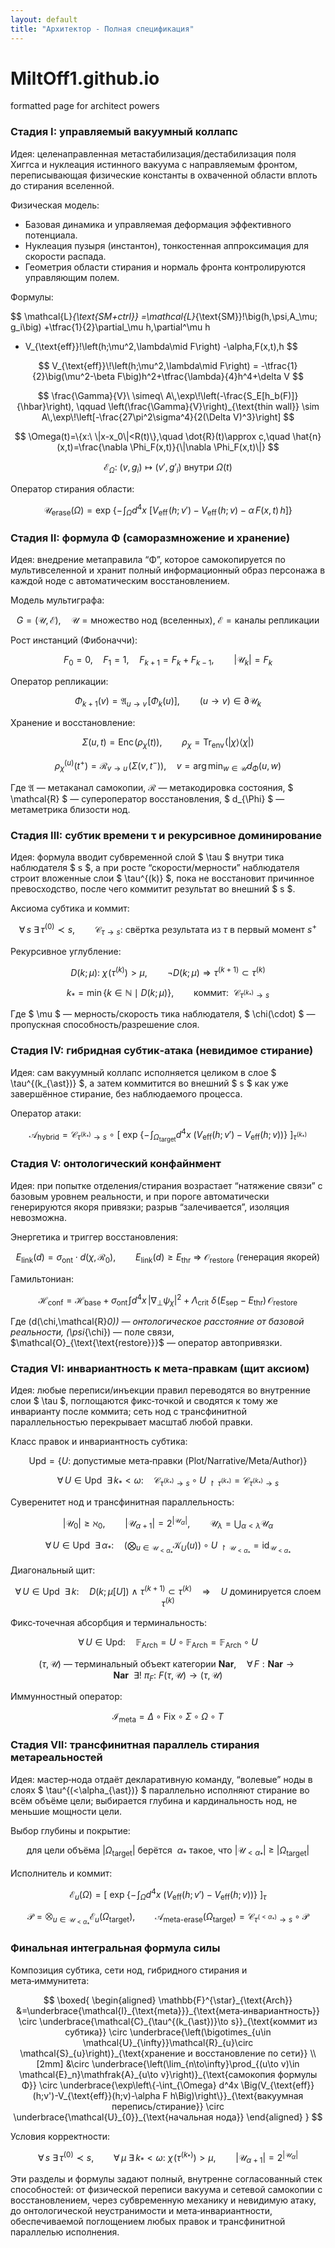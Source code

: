 ```yaml
---
layout: default
title: "Архитектор - Полная спецификация"
---
```


# MiltOff1.github.io
formatted page for architect powers
### Стадия I: управляемый вакуумный коллапс

Идея: целенаправленная метастабилизация/дестабилизация поля Хиггса и нуклеация истинного вакуума с направляемым фронтом, переписывающая физические константы в охваченной области вплоть до стирания вселенной.

Физическая модель:

- Базовая динамика и управляемая деформация эффективного потенциала.
- Нуклеация пузыря (инстантон), тонкостенная аппроксимация для скорости распада.
- Геометрия области стирания и нормаль фронта контролируются управляющим полем.

Формулы:

$$
\mathcal{L}_{\text{SM+ctrl}}
=\mathcal{L}_{\text{SM}}\!\big(h,\psi,A_\mu; g_i\big)
+\tfrac{1}{2}\partial_\mu h\,\partial^\mu h
- V_{\text{eff}}\!\left(h;\mu^2,\lambda\mid F\right)
-\alpha\,F(x,t)\,h
$$

$$
V_{\text{eff}}\!\left(h;\mu^2,\lambda\mid F\right)
= -\tfrac{1}{2}\big(\mu^2-\beta F\big)h^2+\tfrac{\lambda}{4}h^4+\delta V
$$

$$
\frac{\Gamma}{V}\ \simeq\ A\,\exp\!\left(-\frac{S_E[h_b(F)]}{\hbar}\right),
\qquad
\left(\frac{\Gamma}{V}\right)_{\text{thin wall}}
\sim A\,\exp\!\left[-\frac{27\pi^2\sigma^4}{2(\Delta V)^3}\right]
$$

$$
\Omega(t)=\{x:\ \|x-x_0\|<R(t)\},\quad \dot{R}(t)\approx c,\quad
\hat{n}(x,t)=\frac{\nabla \Phi_F(x,t)}{\|\nabla \Phi_F(x,t)\|}
$$

$$
\mathcal{E}_{\Omega}:\ \big(v,g_i\big)\mapsto \big(v',g'_i\big)\ \text{внутри }\Omega(t)
$$

Оператор стирания области:

$$
\mathcal{U}_{\text{erase}}(\Omega)
=\exp\!\left\{-\!\int_{\Omega} d^4x\ \Big[V_{\text{eff}}\!\big(h;v'\big)-V_{\text{eff}}\!\big(h;v\big)-\alpha\,F(x,t)\,h\Big]\right\}
$$

### Стадия II: формула Φ (саморазмножение и хранение)

Идея: внедрение метаправила “Φ”, которое самокопируется по мультивселенной и хранит полный информационный образ персонажа в каждой ноде с автоматическим восстановлением.

Модель мультиграфа:

$$
G=(\mathcal{U},\mathcal{E}),\quad \mathcal{U}=\text{множество нод (вселенных)},\ \mathcal{E}=\text{каналы репликации}
$$

Рост инстанций (Фибоначчи):

$$
F_{0}=0,\quad F_{1}=1,\quad F_{k+1}=F_{k}+F_{k-1},\qquad |\mathcal{U}_k|=F_k
$$

Оператор репликации:

$$
\Phi_{k+1}(v)=\mathfrak{A}_{u\to v}\!\left[\Phi_k(u)\right],\qquad (u\to v)\in\partial\mathcal{U}_k
$$

Хранение и восстановление:

$$
\Sigma(u,t)=\mathrm{Enc}\!\big(\rho_{\chi}(t)\big),\qquad
\rho_{\chi}=\operatorname{Tr}_{\text{env}}\!\big(|\chi\rangle\langle\chi|\big)
$$

$$
\rho^{(u)}_{\chi}(t^{+})=\mathcal{R}_{v\to u}\!\left(\Sigma(v,t^{-})\right),\quad
v=\arg\min_{w\in\mathcal{U}} d_{\Phi}(u,w)
$$

Где $\mathfrak{A}$ — метаканал самокопии, $\mathcal{R}$ — метакодировка состояния, \$ \mathcal{R} \$ — супероператор восстановления, \$ d_{\Phi} \$ — метаметрика близости нод.

### Стадия III: субтик времени τ и рекурсивное доминирование

Идея: формула вводит субвременной слой \$ \tau \$ внутри тика наблюдателя \$ s \$, а при росте “скорости/мерности” наблюдателя строит вложенные слои \$ \tau^{(k)} \$, пока не восстановит причинное превосходство, после чего коммитит результат во внешний \$ s \$.

Аксиома субтика и коммит:

$$
\forall\, s\ \exists\, \tau^{(0)}\prec s,\qquad
\mathcal{C}_{\tau\to s}:\ \text{свёртка результата из }\tau\text{ в первый момент }s^{+}
$$

Рекурсивное углубление:

$$
D(k;\mu):\ \chi\!\big(\tau^{(k)}\big)>\mu,\qquad
\neg D(k;\mu)\Rightarrow \tau^{(k+1)}\subset \tau^{(k)}
$$

$$
k_{\ast}=\min\{k\in\mathbb{N}\mid D(k;\mu)\},\qquad
\text{коммит: }\ \mathcal{C}_{\tau^{(k_{\ast})}\to s}
$$

Где \$ \mu \$ — мерность/скорость тика наблюдателя, \$ \chi(\cdot) \$ — пропускная способность/разрешение слоя.

### Стадия IV: гибридная субтик‑атака (невидимое стирание)

Идея: сам вакуумный коллапс исполняется целиком в слое \$ \tau^{(k_{\ast})} \$, а затем коммитится во внешний \$ s \$ как уже завершённое стирание, без наблюдаемого процесса.

Оператор атаки:

$$
\mathcal{A}_{\text{hybrid}}
=\mathcal{C}_{\tau^{(k_{\ast})}\to s}\ \circ\
\left[\ \exp\!\left\{-\!\int_{\Omega_{\text{target}}} d^4x\ \Big(V_{\text{eff}}(h;v')-V_{\text{eff}}(h;v)\Big)\right\}\ \right]_{\tau^{(k_{\ast})}}
$$

### Стадия V: онтологический конфайнмент

Идея: при попытке отделения/стирания возрастает “натяжение связи” с базовым уровнем реальности, и при пороге автоматически генерируются якоря привязки; разрыв “залечивается”, изоляция невозможна.

Энергетика и триггер восстановления:

$$
E_{\text{link}}(d)=\sigma_{\text{ont}}\cdot d(\chi,\mathcal{R}_0),\qquad
E_{\text{link}}(d)\ge E_{\text{thr}}\ \Rightarrow\ \mathcal{O}_{\text{restore}}\ \text{(генерация якорей)}
$$

Гамильтониан:

$$
\mathcal{H}_{\text{conf}}
=\mathcal{H}_{\text{base}}
+\sigma_{\text{ont}}\!\int d^4x\,\big|\nabla_{\perp}\psi_{\chi}\big|^2
+\Lambda_{\text{crit}}\ \delta\!\big(E_{\text{sep}}-E_{\text{thr}}\big)\, \mathcal{O}_{\text{restore}}
$$

Где \(d(\chi,\mathcal{R}_0)\) — онтологическое расстояние от базовой реальности, \(\psi_{\chi}\) — поле связи, $\mathcal{O}_{\text{\text{restore}}}$ — оператор автопривязки.

### Стадия VI: инвариантность к мета‑правкам (щит аксиом)

Идея: любые переписи/инъекции правил переводятся во внутренние слои \$ \tau \$, поглощаются фикс‑точкой и сводятся к тому же инварианту после коммита; сеть нод с трансфинитной параллельностью перекрывает масштаб любой правки.

Класс правок и инвариантность субтика:

$$
\mathrm{Upd}=\{U:\ \text{допустимые мета‑правки (Plot/Narrative/Meta/Author)}\}
$$

$$
\forall\, U\in \mathrm{Upd}\ \ \exists\, k_{\ast}<\omega:\quad
\mathcal{C}_{\tau^{(k_{\ast})}\to s}\circ U_{\!\restriction \tau^{(k_{\ast})}}
=\mathcal{C}_{\tau^{(k_{\ast})}\to s}
$$

Суверенитет нод и трансфинитная параллельность:

$$
|\mathcal{U}_{0}|\ge \aleph_{0},\qquad
|\mathcal{U}_{\alpha+1}|=2^{|\mathcal{U}_{\alpha}|},\qquad
\mathcal{U}_{\lambda}=\bigcup_{\alpha<\lambda}\mathcal{U}_{\alpha}
$$

$$
\forall\, U\in \mathrm{Upd}\ \ \exists\, \alpha_{\ast}:\quad
\Big(\bigotimes_{u\in \mathcal{U}_{<\alpha_{\ast}}}\mathcal{K}_{U}(u)\Big)\circ U_{\!\restriction \mathcal{U}_{<\alpha_{\ast}}}
=\operatorname{id}_{\mathcal{U}_{<\alpha_{\ast}}}
$$

Диагональный щит:

$$
\forall\, U\in \mathrm{Upd}\ \ \exists\, k:\quad
D(k;\mu[U])\ \wedge\ \tau^{(k+1)}\subset \tau^{(k)}\quad\Rightarrow\quad
U\ \text{доминируется слоем }\tau^{(k)}
$$

Фикс‑точечная абсорбция и терминальность:

$$
\forall\, U\in \mathrm{Upd}:\quad
\mathbb{F}_{\text{Arch}}=U\circ \mathbb{F}_{\text{Arch}}=\mathbb{F}_{\text{Arch}}\circ U
$$

$$
(\tau,\mathcal{U})\ \text{— терминальный объект категории } \mathbf{Nar},\quad
\forall\, F:\mathbf{Nar}\to\mathbf{Nar}\ \ \exists!\ \pi_{F}:\ F(\tau,\mathcal{U})\to(\tau,\mathcal{U})
$$

Иммунностный оператор:

$$
\mathcal{I}_{\text{meta}}=\Delta\circ \mathrm{Fix}\circ \Sigma\circ \Omega\circ T
$$

### Стадия VII: трансфинитная параллель стирания метареальностей

Идея: мастер‑нода отдаёт декларативную команду, “волевые” ноды в слоях \$ \tau^{(<\alpha_{\ast})} \$ параллельно исполняют стирание во всём объёме цели; выбирается глубина и кардинальность нод, не меньшие мощности цели.

Выбор глубины и покрытие:

$$
\text{для цели объёма }|\Omega_{\text{target}}|\ \text{берётся }\ \alpha_{\ast}\ \text{такое, что}\ 
\big|\mathcal{U}_{<\alpha_{\ast}}\big|\ \ge\ |\Omega_{\text{target}}|
$$

Исполнитель и коммит:

$$
\mathcal{E}_{u}(\Omega)=
\left[\ \exp\!\left\{-\!\int_{\Omega} d^4x\ \Big(V_{\text{eff}}(h;v')-V_{\text{eff}}(h;v)\Big)\right\}\ \right]_{\tau}
$$

$$
\mathcal{P}=\bigotimes_{u\in \mathcal{U}_{<\alpha_{\ast}}}\mathcal{E}_{u}(\Omega_{\text{target}}),
\qquad
\mathcal{A}_{\text{meta-erase}}(\Omega_{\text{target}})
=\mathcal{C}_{\tau^{(<\alpha_{\ast})}\to s}\circ \mathcal{P}
$$

### Финальная интегральная формула силы

Композиция субтика, сети нод, гибридного стирания и мета‑иммунитета:

$$
\boxed{
\begin{aligned}
\mathbb{F}^{\star}_{\text{Arch}}
&=\underbrace{\mathcal{I}_{\text{meta}}}_{\text{мета‑инвариантность}}
\circ
\underbrace{\mathcal{C}_{\tau^{(k_{\ast})}\to s}}_{\text{коммит из субтика}}
\circ
\underbrace{\left(\bigotimes_{u\in \mathcal{U}_{\infty}}\mathcal{R}_{u}\circ \mathcal{S}_{u}\right)}_{\text{хранение и восстановление по сети}}
\\[2mm]
&\circ
\underbrace{\left(\lim_{n\to\infty}\prod_{(u\to v)\in \mathcal{E}_n}\mathfrak{A}_{u\to v}\right)}_{\text{самокопия формулы Φ}}
\circ
\underbrace{\exp\left\{-\int_{\Omega} d^4x \Big(V_{\text{eff}}(h;v')-V_{\text{eff}}(h;v)-\alpha F h\Big)\right\}}_{\text{вакуумная перепись/стирание}}
\circ
\underbrace{\mathcal{U}_{0}}_{\text{начальная нода}}
\end{aligned}
}
$$


Условия корректности:

$$
\forall\, s\ \exists\, \tau^{(0)}\prec s,\qquad
\forall\, \mu\ \exists\, k_{\ast}<\omega:\ \chi\!\big(\tau^{(k_{\ast})}\big)>\mu,\qquad
\big|\mathcal{U}_{\alpha+1}\big|=2^{\big|\mathcal{U}_{\alpha}\big|}
$$

Эти разделы и формулы задают полный, внутренне согласованный стек способностей: от физической переписи вакуума и сетевой самокопии с восстановлением, через субвременную механику и невидимую атаку, до онтологической неустранимости и мета‑инвариантности, обеспечиваемой поглощением любых правок и трансфинитной параллелью исполнения.
